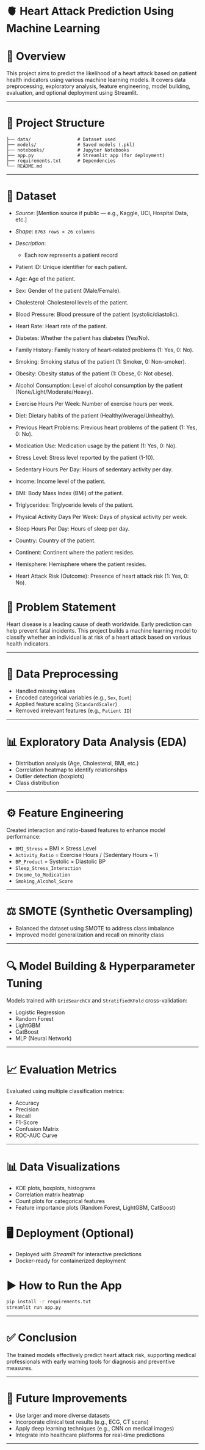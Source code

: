 # 🫀 Heart Attack Prediction Using Machine Learning

# 📌 Overview  
This project aims to predict the likelihood of a heart attack based on patient health indicators using various machine learning models. It covers data preprocessing, exploratory analysis, feature engineering, model building, evaluation, and optional deployment using Streamlit.

---

# 📂 Project Structure
```
├── data/                 # Dataset used
├── models/               # Saved models (.pkl)
├── notebooks/            # Jupyter Notebooks
├── app.py                # Streamlit app (for deployment)
├── requirements.txt      # Dependencies
└── README.md
```

---

# 📁 Dataset

- *Source*: [Mention source if public — e.g., Kaggle, UCI, Hospital Data, etc.]
- *Shape*: `8763 rows × 26 columns`
- *Description*:
  - Each row represents a patient record

- Patient ID: Unique identifier for each patient.

- Age: Age of the patient.

- Sex: Gender of the patient (Male/Female).

- Cholesterol: Cholesterol levels of the patient.

- Blood Pressure: Blood pressure of the patient (systolic/diastolic).

- Heart Rate: Heart rate of the patient.

- Diabetes: Whether the patient has diabetes (Yes/No).

- Family History: Family history of heart-related problems (1: Yes, 0: No).

- Smoking: Smoking status of the patient (1: Smoker, 0: Non-smoker).

- Obesity: Obesity status of the patient (1: Obese, 0: Not obese).

- Alcohol Consumption: Level of alcohol consumption by the patient (None/Light/Moderate/Heavy).

- Exercise Hours Per Week: Number of exercise hours per week.

- Diet: Dietary habits of the patient (Healthy/Average/Unhealthy).

- Previous Heart Problems: Previous heart problems of the patient (1: Yes, 0: No).

- Medication Use: Medication usage by the patient (1: Yes, 0: No).

- Stress Level: Stress level reported by the patient (1-10).

- Sedentary Hours Per Day: Hours of sedentary activity per day.

- Income: Income level of the patient.

- BMI: Body Mass Index (BMI) of the patient.

- Triglycerides: Triglyceride levels of the patient.

- Physical Activity Days Per Week: Days of physical activity per week.

- Sleep Hours Per Day: Hours of sleep per day.

- Country: Country of the patient.

- Continent: Continent where the patient resides.

- Hemisphere: Hemisphere where the patient resides.

- Heart Attack Risk (Outcome): Presence of heart attack risk (1: Yes, 0: No).

# 🧠 Problem Statement  
Heart disease is a leading cause of death worldwide. Early prediction can help prevent fatal incidents. This project builds a machine learning model to classify whether an individual is at risk of a heart attack based on various health indicators.

---

# 🧼 Data Preprocessing  
- Handled missing values  
- Encoded categorical variables (e.g., `Sex`, `Diet`)  
- Applied feature scaling (`StandardScaler`)  
- Removed irrelevant features (e.g., `Patient ID`)  

---

# 📊 Exploratory Data Analysis (EDA)
- Distribution analysis (Age, Cholesterol, BMI, etc.)  
- Correlation heatmap to identify relationships  
- Outlier detection (boxplots)  
- Class distribution  

---

# ⚙️ Feature Engineering  
Created interaction and ratio-based features to enhance model performance:
- `BMI_Stress` = BMI × Stress Level  
- `Activity_Ratio` = Exercise Hours / (Sedentary Hours + 1)  
- `BP_Product` = Systolic × Diastolic BP  
- `Sleep_Stress_Interaction`  
- `Income_to_Medication`  
- `Smoking_Alcohol_Score`  

---

# ⚖️ SMOTE (Synthetic Oversampling)  
- Balanced the dataset using SMOTE to address class imbalance  
- Improved model generalization and recall on minority class  

---

# 🔍 Model Building & Hyperparameter Tuning  
Models trained with `GridSearchCV` and `StratifiedKFold` cross-validation:  
- Logistic Regression  
- Random Forest  
- LightGBM  
- CatBoost  
- MLP (Neural Network)  

---

# 📈  Evaluation Metrics  
Evaluated using multiple classification metrics:  
- Accuracy  
- Precision  
- Recall  
- F1-Score  
- Confusion Matrix  
- ROC-AUC Curve  

---

# 📊 Data Visualizations  
- KDE plots, boxplots, histograms  
- Correlation matrix heatmap  
- Count plots for categorical features  
- Feature importance plots (Random Forest, LightGBM, CatBoost)

# 🖥️ Deployment (Optional)  
- Deployed with *Streamlit* for interactive predictions  
- Docker-ready for containerized deployment  

# ▶️ How to Run the App
```bash
pip install -r requirements.txt
streamlit run app.py
```

---

# ✅ Conclusion  
The trained models effectively predict heart attack risk, supporting medical professionals with early warning tools for diagnosis and preventive measures.

---

# 🚀 Future Improvements  
- Use larger and more diverse datasets  
- Incorporate clinical test results (e.g., ECG, CT scans)  
- Apply deep learning techniques (e.g., CNN on medical images)  
- Integrate into healthcare platforms for real-time predictions  

---

